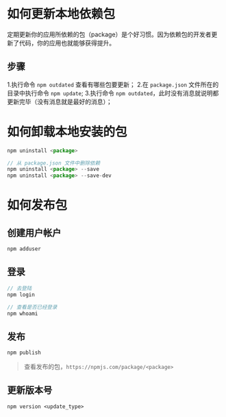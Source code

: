 # 如何更新本地依赖包
定期更新你的应用所依赖的包（package）是个好习惯。因为依赖包的开发者更新了代码，你的应用也就能够获得提升。

## 步骤
1.执行命令 `npm outdated` 查看有哪些包要更新；
2.在 `package.json` 文件所在的目录中执行命令 `npm update`;
3.执行命令 `npm outdated`，此时没有消息就说明都更新完毕（没有消息就是最好的消息）；

# 如何卸载本地安装的包
```js
npm uninstall <package>

// 从 package.json 文件中删除依赖
npm uninstall <package> --save
npm uninstall <package> --save-dev
```

# 如何发布包
## 创建用户帐户
```js
npm adduser
```

## 登录
```js
// 去登陆
npm login

// 查看是否已经登录
npm whoami
```

## 发布
```js
npm publish
```
> 查看发布的包，`https://npmjs.com/package/<package>`

## 更新版本号
```
npm version <update_type>
```